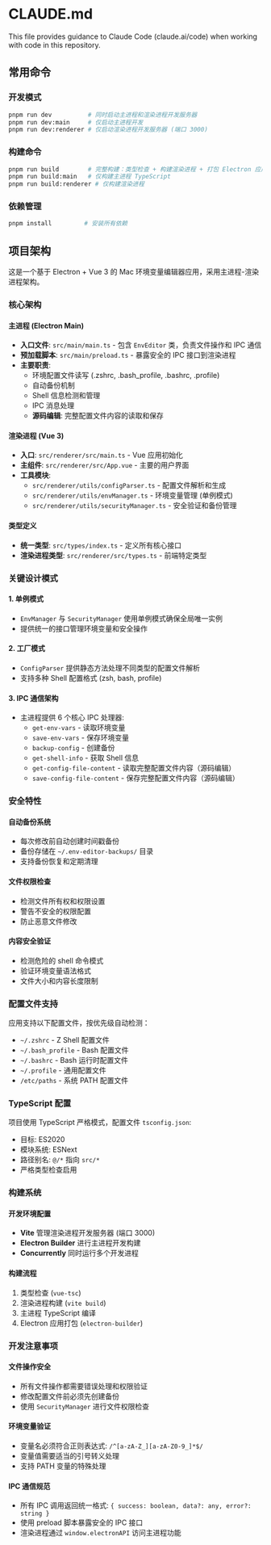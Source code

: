 # CLAUDE.md

This file provides guidance to Claude Code (claude.ai/code) when working with code in this repository.

## 常用命令

### 开发模式
```bash
pnpm run dev          # 同时启动主进程和渲染进程开发服务器
pnpm run dev:main     # 仅启动主进程开发
pnpm run dev:renderer # 仅启动渲染进程开发服务器 (端口 3000)
```

### 构建命令
```bash
pnpm run build        # 完整构建：类型检查 + 构建渲染进程 + 打包 Electron 应用
pnpm run build:main   # 仅构建主进程 TypeScript
pnpm run build:renderer # 仅构建渲染进程
```

### 依赖管理
```bash
pnpm install         # 安装所有依赖
```

## 项目架构

这是一个基于 Electron + Vue 3 的 Mac 环境变量编辑器应用，采用主进程-渲染进程架构。

### 核心架构

#### 主进程 (Electron Main)
- **入口文件**: `src/main/main.ts` - 包含 `EnvEditor` 类，负责文件操作和 IPC 通信
- **预加载脚本**: `src/main/preload.ts` - 暴露安全的 IPC 接口到渲染进程
- **主要职责**:
  - 环境配置文件读写 (.zshrc, .bash_profile, .bashrc, .profile)
  - 自动备份机制
  - Shell 信息检测和管理
  - IPC 消息处理
  - **源码编辑**: 完整配置文件内容的读取和保存

#### 渲染进程 (Vue 3)
- **入口**: `src/renderer/src/main.ts` - Vue 应用初始化
- **主组件**: `src/renderer/src/App.vue` - 主要的用户界面
- **工具模块**:
  - `src/renderer/utils/configParser.ts` - 配置文件解析和生成
  - `src/renderer/utils/envManager.ts` - 环境变量管理 (单例模式)
  - `src/renderer/utils/securityManager.ts` - 安全验证和备份管理

#### 类型定义
- **统一类型**: `src/types/index.ts` - 定义所有核心接口
- **渲染进程类型**: `src/renderer/src/types.ts` - 前端特定类型

### 关键设计模式

#### 1. 单例模式
- `EnvManager` 与 `SecurityManager` 使用单例模式确保全局唯一实例
- 提供统一的接口管理环境变量和安全操作

#### 2. 工厂模式
- `ConfigParser` 提供静态方法处理不同类型的配置文件解析
- 支持多种 Shell 配置格式 (zsh, bash, profile)

#### 3. IPC 通信架构
- 主进程提供 6 个核心 IPC 处理器:
  - `get-env-vars` - 读取环境变量
  - `save-env-vars` - 保存环境变量
  - `backup-config` - 创建备份
  - `get-shell-info` - 获取 Shell 信息
  - `get-config-file-content` - 读取完整配置文件内容（源码编辑）
  - `save-config-file-content` - 保存完整配置文件内容（源码编辑）

### 安全特性

#### 自动备份系统
- 每次修改前自动创建时间戳备份
- 备份存储在 `~/.env-editor-backups/` 目录
- 支持备份恢复和定期清理

#### 文件权限检查
- 检测文件所有权和权限设置
- 警告不安全的权限配置
- 防止恶意文件修改

#### 内容安全验证
- 检测危险的 shell 命令模式
- 验证环境变量语法格式
- 文件大小和内容长度限制

### 配置文件支持

应用支持以下配置文件，按优先级自动检测：
- `~/.zshrc` - Z Shell 配置文件
- `~/.bash_profile` - Bash 配置文件
- `~/.bashrc` - Bash 运行时配置文件
- `~/.profile` - 通用配置文件
- `/etc/paths` - 系统 PATH 配置文件

### TypeScript 配置

项目使用 TypeScript 严格模式，配置文件 `tsconfig.json`:
- 目标: ES2020
- 模块系统: ESNext
- 路径别名: `@/*` 指向 `src/*`
- 严格类型检查启用

### 构建系统

#### 开发环境配置
- **Vite** 管理渲染进程开发服务器 (端口 3000)
- **Electron Builder** 进行主进程开发构建
- **Concurrently** 同时运行多个开发进程

#### 构建流程
1. 类型检查 (`vue-tsc`)
2. 渲染进程构建 (`vite build`)
3. 主进程 TypeScript 编译
4. Electron 应用打包 (`electron-builder`)

### 开发注意事项

#### 文件操作安全
- 所有文件操作都需要错误处理和权限验证
- 修改配置文件前必须先创建备份
- 使用 `SecurityManager` 进行文件权限检查

#### 环境变量验证
- 变量名必须符合正则表达式: `/^[a-zA-Z_][a-zA-Z0-9_]*$/`
- 变量值需要适当的引号转义处理
- 支持 PATH 变量的特殊处理

#### IPC 通信规范
- 所有 IPC 调用返回统一格式: `{ success: boolean, data?: any, error?: string }`
- 使用 preload 脚本暴露安全的 IPC 接口
- 渲染进程通过 `window.electronAPI` 访问主进程功能